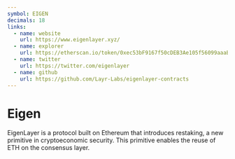 ```yaml
---
symbol: EIGEN
decimals: 18
links:
  - name: website
    url: https://www.eigenlayer.xyz/
  - name: explorer
    url: https://etherscan.io/token/0xec53bF9167f50cDEB3Ae105f56099aaaB9061F83
  - name: twitter
    url: https://twitter.com/eigenlayer
  - name: github
    url: https://github.com/Layr-Labs/eigenlayer-contracts
---
```


# Eigen

EigenLayer is a protocol built on Ethereum that introduces restaking, a new primitive in cryptoeconomic security. This primitive enables the reuse of ETH on the consensus layer.
